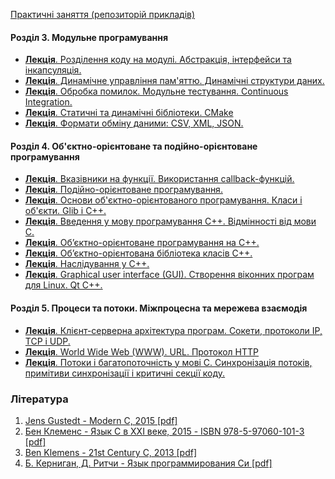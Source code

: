 [Практичні заняття (репозиторій прикладів)][samples]

#### Розділ 3. Модульне програмування

-   [__Лекція__. Розділення коду на модулі. Абстракція, інтерфейси та інкапсуляція.][modules]
-   [__Лекція__. Динамічне управління пам'яттю. Динамічні структури даних.][data_structs]
-   [__Лекція__. Обробка помилок. Модульне тестування. Continuous Integration.][testing]
-   [__Лекція__. Статичні та динамічні бібліотеки. CMake][libs]
-   [__Лекція__. Формати обміну даними: CSV, XML, JSON.][data_formats]

#### Розділ 4. Об'єктно-орієнтоване та подійно-орієнтоване програмування

-   [__Лекція__. Вказівники на функції. Використання callback-функцій.][callbacks]
-   [__Лекція__. Подійно-орієнтоване програмування.][events]
-   [__Лекція__. Основи об'єктно-орієнтованого програмування. Класи і об'єкти. Glib і C++.][oop]
-   [__Лекція__. Введення у мову програмування C++. Відмінності від мови C.][cpp1]
-   [__Лекція__. Об’єктно-орієнтоване програмування на С++.][cpp2]
-   [__Лекція__. Об’єктно-орієнтована бібліотека класів C++.][cpp3]
-   [__Лекція__. Наслідування у С++.][cpp4]
-   [__Лекція__. Graphical user interface (GUI). Створення віконних програм для Linux. Qt C++.][gui]

#### Розділ 5. Процеси та потоки. Міжпроцесна та мережева взаємодія

-   [__Лекція__. Клієнт-серверна архітектура програм. Сокети, протоколи IP, TCP i UDP.][networking]
-   [__Лекція__. World Wide Web (WWW). URL. Протокол HTTP][http]
-   [__Лекція__. Потоки і багатопоточність у мові С. Синхронізація потоків, примітиви синхронізації і критичні секції коду.][threads]

### Література

1.  [Jens Gustedt - Modern C, 2015 [pdf]](https://drive.google.com/file/d/0B2DT7H96sv8fUExoYzNlMFNLNDA/view?usp=sharing)
1.  [Бен Клеменс - Язык С в XXI веке, 2015 - ISBN 978-5-97060-101-3 [pdf]](https://drive.google.com/file/d/0B2DT7H96sv8feW5ZV29sd0ppNTg/view?usp=sharing)
1.  [Ben Klemens - 21st Century C, 2013 [pdf]](http://file.allitebooks.com/20150510/21st%20Century%20C.pdf)
1.  [Б. Керниган, Д. Ритчи - Язык программирования Си [pdf]](http://studrada.fpm.kpi.ua/archive/Kernigan,Pichi-C-programming.pdf)

  [samples]: https://github.com/publichadyniak/progbase-samples
  [modules]: https://docs.google.com/document/d/12MQg2N-yg3B2yUxehXieScg_y1K6rnbM-igkm_qbG1o/edit#
  [testing]: https://docs.google.com/document/d/1bBVm38PPY8b5iEE15Q0qFIJFusyhZzg25VdDczF9Ciw/edit?usp=sharing
  [data_structs]: https://docs.google.com/document/d/1ovwOnHQ65NE8qaKG_iOgvoQUhxxGsNTxgDAqo26vxS0/edit?usp=sharing
  [libs]: https://docs.google.com/document/d/1ZZ7rSETmNjMRHt4URnsX0ExplG5zAziiIIrS7cncWbc/edit?usp=sharing
  [data_formats]: https://docs.google.com/document/d/1KT30eqOkPcJgi680ibc3m4waZXaejT5W06zYKW6usEg/edit?usp=sharing
  [callbacks]: https://docs.google.com/document/d/1-8yfw06Md6pHm1v3GLgtbLiEcrmRAOZh3etQ_YKV-zU/edit?usp=sharing
  [oop]: https://docs.google.com/document/d/1Jq4hZeAM7aXj_Bvb50P9qu0KPZcHLVbj_egefPQ1sBo/edit?usp=sharing
  [events]: https://docs.google.com/document/d/1Hg5nt4DAp9WtC8AvtW3bmf6MhLCiCPnxhg0k5EuQiGQ/edit?usp=sharing
  [gui]: https://docs.google.com/document/d/1CB5jHlYMSSo7IilO98m28cvhbSpt5N-LxC0DZ2T-SRc/edit?usp=sharing
  [networking]: https://docs.google.com/document/d/1Lm-2s3EyzOd7ynPMKzi53y3kbZ_UwagXfhWCp6dv4sw/edit?usp=sharing
  [http]: https://docs.google.com/document/d/1aUdlTlbHDYhhdf2gVs1j94FmBrLviKb8QLfFVxqi-0A/edit#heading=h.1ii1x15xikxx
  [threads]: https://docs.google.com/document/d/15YreOl5UPTw0syDZWzqy2Rk0v8gLfnxDmz9vNJsHZ3k/edit?usp=sharing
  [cpp1]: https://docs.google.com/document/d/1k-u5j_5zpMB8bV0k51wImwWoJvChu46JL6gEFDI0l2w/edit?usp=sharing
  [cpp2]: https://docs.google.com/document/d/18uJTTdvPfSDXoOko0vv6w_OWUXITi41PdcybDSKlvxY/edit?usp=sharing
  [cpp3]: https://docs.google.com/document/d/13Fl1TRaBmsGamR0XzPf00_d9FRd2Q3qhdMqvdjcnLbc/edit?usp=sharing
  [cpp4]: https://docs.google.com/document/d/1-RtzXu4e4yDVmOGJBfsN7Xuoz9bt0DtxfJd2yKfVVs0/edit?usp=sharing

